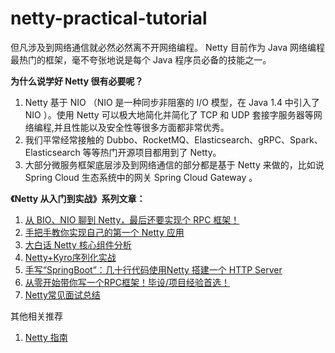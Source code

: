 # netty-practical-tutorial

但凡涉及到网络通信就必然必然离不开网络编程。 Netty 目前作为 Java 网络编程最热门的框架，毫不夸张地说是每个 Java 程序员必备的技能之一。

**为什么说学好 Netty 很有必要呢？**

1. Netty 基于 NIO （NIO 是一种同步非阻塞的 I/O 模型，在 Java 1.4 中引入了 NIO ）。使用 Netty 可以极大地简化并简化了 TCP 和 UDP 套接字服务器等网络编程,并且性能以及安全性等很多方面都非常优秀。
2. 我们平常经常接触的 Dubbo、RocketMQ、Elasticsearch、gRPC、Spark、Elasticsearch 等等热门开源项目都用到了 Netty。
3. 大部分微服务框架底层涉及到网络通信的部分都是基于 Netty 来做的，比如说 Spring Cloud 生态系统中的网关 Spring Cloud Gateway 。

**《Netty 从入门到实战》系列文章：**

1. [从 BIO、NIO 聊到 Netty，最后还要实现个 RPC 框架！](./docs/1-fromBIO&NIOToNetty.md)
2. [手把手教你实现自己的第一个 Netty 应用](./docs/2-Netty版的HelloWorld.md)
3. [大白话 Netty 核心组件分析](./docs/3-Netty核心组件分析.md)
6. [Netty+Kyro序列化实战](./docs/netty-kyro.md)
7. [手写“SpringBoot”：几十行代码使用Netty 搭建一个 HTTP Server](./example/http-server/README.md)
8. [从零开始带你写一个RPC框架！毕设/项目经验首选！](https://mp.weixin.qq.com/s/Avq4JBT-6-Dxgl7q8M251Q)
9. [Netty常见面试总结](https://javaguide.cn/system-design/framework/netty/)

其他相关推荐

1. [Netty 指南](https://github.com/guang19/framework-learning#netty) 

